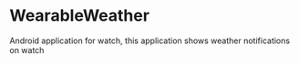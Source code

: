 # WearableWeather
Android application for watch, this application shows weather notifications on watch
